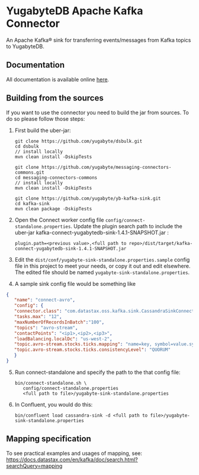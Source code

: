 # YugabyteDB Apache Kafka Connector

An Apache Kafka® sink for transferring events/messages from Kafka topics to YugabyteDB.

## Documentation

All documentation is available online [here](https://docs.datastax.com/en/kafka/doc/index.html).

## Building from the sources

If you want to use the connector you need to build the jar from sources.
To do so please follow those steps:

1. First build the uber-jar: 

       git clone https://github.com/yugabyte/dsbulk.git
       cd dsbulk
       // install locally
       mvn clean install -DskipTests
       
       git clone https://github.com/yugabyte/messaging-connectors-commons.git
       cd messaging-connectors-commons
       // install locally
       mvn clean install -DskipTests
       
       git clone https://github.com/yugabyte/yb-kafka-sink.git
       cd kafka-sink
       mvn clean package -DskipTests
       
2. Open the Connect worker config file `config/connect-standalone.properties`. Update the plugin 
   search path to include the uber-jar kafka-connect-yugabytedb-sink-1.4.1-SNAPSHOT.jar :

       plugin.path=<previous value>,<full path to repo>/dist/target/kafka-connect-yugabytedb-sink-1.4.1-SNAPSHOT.jar

3. Edit the `dist/conf/yugabyte-sink-standalone.properties.sample` config file in this project to 
   meet your needs, or copy it out and edit elsewhere. The edited file should be named 
   `yugabyte-sink-standalone.properties`.

4. A sample sink config file would be something like
 ```json
 {
    "name": "connect-avro",
    "config": {
    "connector.class": "com.datastax.oss.kafka.sink.CassandraSinkConnector",
    "tasks.max": "12",
    "maxNumberOfRecordsInBatch":"100",
    "topics": "avro-stream",
    "contactPoints": "<ip1>,<ip2>,<ip3>",
    "loadBalancing.localDc": "us-west-2",
    "topic.avro-stream.stocks.ticks.mapping": "name=key, symbol=value.symbol, ts=value.datetime, exchange=value.exchange, industry=value.industry, value=value.value",
    "topic.avro-stream.stocks.ticks.consistencyLevel": "QUORUM"
    }
 }
```
5. Run connect-standalone and specify the path to the that config file:

       bin/connect-standalone.sh \
          config/connect-standalone.properties 
          <full path to file>/yugabyte-sink-standalone.properties

5. In Confluent, you would do this:

       bin/confluent load cassandra-sink -d <full path to file>/yugabyte-sink-standalone.properties

## Mapping specification

To see practical examples and usages of mapping, see:
https://docs.datastax.com/en/kafka/doc/search.html?searchQuery=mapping 
